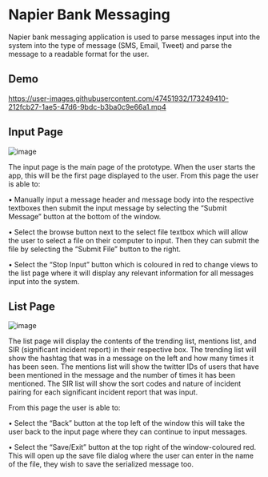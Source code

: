 # Napier Bank Messaging

Napier bank messaging application is used to parse messages input into the system into the type of message (SMS, Email, Tweet) and parse the message to a readable format for the user.

## Demo

https://user-images.githubusercontent.com/47451932/173249410-212fcb27-1ae5-47d6-9bdc-b3ba0c9e66a1.mp4

## Input Page

![image](https://user-images.githubusercontent.com/47451932/173249358-65f168dd-91a6-4a3b-96c9-fe517780e0a3.png)

The input page is the main page of the prototype. When the user starts the app, this will be the first page displayed to the user. From this page the user is able to:

•	Manually input a message header and message body into the respective textboxes then submit the input message by selecting the “Submit Message” button at the bottom of the window.

•	Select the browse button next to the select file textbox which will allow the user to select a file on their computer to input. Then they can submit the file by selecting the “Submit File” button to the right.

•	Select the “Stop Input” button which is coloured in red to change views to the list page where it will display any relevant information for all messages input into the system.

## List Page

![image](https://user-images.githubusercontent.com/47451932/173249475-b3f53beb-66cc-49e6-900b-a1c5df80d2ec.png)

The list page will display the contents of the trending list, mentions list, and SIR (significant incident report) in their respective box. The trending list will show the hashtag that was in a message on the left and how many times it has been seen. The mentions list will show the twitter IDs of users that have been mentioned in the message and the number of times it has been mentioned. The SIR list will show the sort codes and nature of incident pairing for each significant incident report that was input.

From this page the user is able to:

•	Select the “Back” button at the top left of the window this will take the user back to the input page where they can continue to input messages.

•	Select the “Save/Exit” button at the top right of the window-coloured red. This will open up the save file dialog where the user can enter in the name of the file, they wish to save the serialized message too.
